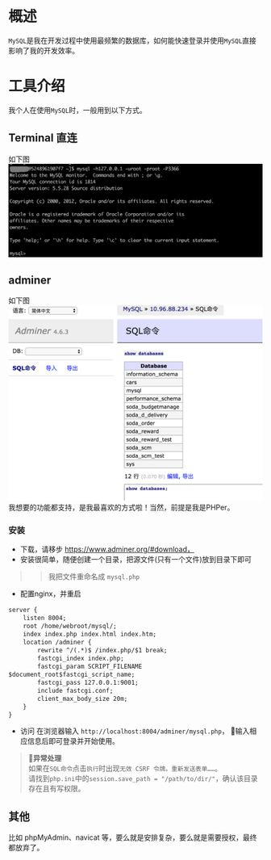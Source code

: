 
# 概述
`MySQL`是我在开发过程中使用最频繁的数据库，如何能快速登录并使用`MySQL`直接影响了我的开发效率。

# 工具介绍
我个人在使用`MySQL`时，一般用到以下方式。

## Terminal 直连
如下图
![IMAGE](../images/terminal.png)

## adminer
如下图
![IMAGE](../images/adminer.png)
我想要的功能都支持，是我最喜欢的方式啦！当然，前提是我是PHPer。

### 安装
- 下载，请移步 https://www.adminer.org/#download，
- 安装很简单，随便创建一个目录，把源文件(只有一个文件)放到目录下即可
>> 我把文件重命名成 `mysql.php`
- 配置nginx，并重启
```
server {
	listen 8004;
	root /home/webroot/mysql/;
	index index.php index.html index.htm;
	location /adminer {
		rewrite ^/(.*)$ /index.php/$1 break;
		fastcgi_index index.php;
		fastcgi_param SCRIPT_FILENAME $document_root$fastcgi_script_name;
		fastcgi_pass 127.0.0.1:9001;
		include fastcgi.conf;
		client_max_body_size 20m;
	}
}
```
- 访问
在浏览器输入 `http://localhost:8004/adminer/mysql.php`，
输入相应信息后即可登录并开始使用。

> **异常处理**  
> 如果在`SQL命令`点击`执行`时出现`无效 CSRF 令牌。重新发送表单……`。  
> 请找到`php.ini`中的`session.save_path = "/path/to/dir/"`，确认该目录存在且有写权限。

## 其他
比如 phpMyAdmin、navicat 等，要么就是安排复杂，要么就是需要授权，最终都放弃了。